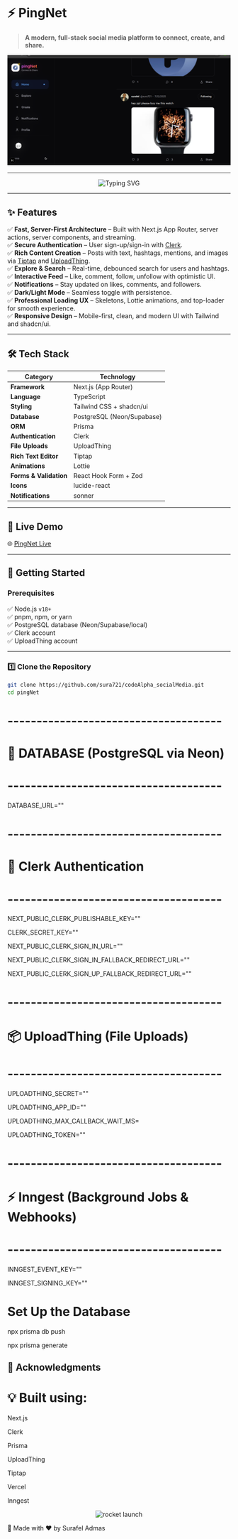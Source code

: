 # ⚡️ PingNet

> **A modern, full-stack social media platform to connect, create, and share.**

![pingnet hero](./public/home.png) 

---

<p align="center">
  <img src="https://readme-typing-svg.demolab.com?font=Fira+Code&duration=4000&pause=1000&color=FF4C29&center=true&vCenter=true&width=435&lines=Built+with+Next.js+App+Router;Server-first%2C+blazing+fast;Rich+social+interactions;Fully+responsive+and+animated" alt="Typing SVG" />
</p>

---

## ✨ Features

✅ **Fast, Server-First Architecture** – Built with Next.js App Router, server actions, server components, and streaming.  
✅ **Secure Authentication** – User sign-up/sign-in with [Clerk](https://clerk.dev).  
✅ **Rich Content Creation** – Posts with text, hashtags, mentions, and images via [Tiptap](https://tiptap.dev) and [UploadThing](https://uploadthing.com).  
✅ **Explore & Search** – Real-time, debounced search for users and hashtags.  
✅ **Interactive Feed** – Like, comment, follow, unfollow with optimistic UI.  
✅ **Notifications** – Stay updated on likes, comments, and followers.  
✅ **Dark/Light Mode** – Seamless toggle with persistence.  
✅ **Professional Loading UX** – Skeletons, Lottie animations, and top-loader for smooth experience.  
✅ **Responsive Design** – Mobile-first, clean, and modern UI with Tailwind and shadcn/ui.

---

## 🛠️ Tech Stack

| Category               | Technology                                 |
|------------------------|--------------------------------------------|
| **Framework**          | Next.js (App Router)                      |
| **Language**           | TypeScript                                |
| **Styling**            | Tailwind CSS + shadcn/ui                  |
| **Database**           | PostgreSQL (Neon/Supabase)                |
| **ORM**                | Prisma                                    |
| **Authentication**     | Clerk                                     |
| **File Uploads**       | UploadThing                               |
| **Rich Text Editor**   | Tiptap                                    |
| **Animations**         | Lottie                                    |
| **Forms & Validation** | React Hook Form + Zod                     |
| **Icons**              | lucide-react                              |
| **Notifications**      | sonner                                    |

---

## 🚀 Live Demo

🌐 [PingNet Live](https://pingnet-media.vercel.com)  

---

## 🚀 Getting Started

### Prerequisites

✅ Node.js `v18+`  
✅ pnpm, npm, or yarn  
✅ PostgreSQL database (Neon/Supabase/local)  
✅ Clerk account  
✅ UploadThing account

---

### 1️⃣ Clone the Repository

```bash
git clone https://github.com/sura721/codeAlpha_socialMedia.git
cd pingNet
```
# -------------------------------------
# 🌿 DATABASE (PostgreSQL via Neon)
# -------------------------------------
DATABASE_URL=""

# -------------------------------------
# 🔑 Clerk Authentication
# -------------------------------------
NEXT_PUBLIC_CLERK_PUBLISHABLE_KEY=""

CLERK_SECRET_KEY=""

NEXT_PUBLIC_CLERK_SIGN_IN_URL=""

NEXT_PUBLIC_CLERK_SIGN_IN_FALLBACK_REDIRECT_URL=""

NEXT_PUBLIC_CLERK_SIGN_UP_FALLBACK_REDIRECT_URL=""

# -------------------------------------
# 📦 UploadThing (File Uploads)
# -------------------------------------
UPLOADTHING_SECRET=""

UPLOADTHING_APP_ID=""

UPLOADTHING_MAX_CALLBACK_WAIT_MS=

UPLOADTHING_TOKEN=""

 
# -------------------------------------
# ⚡ Inngest (Background Jobs & Webhooks)
# -------------------------------------
INNGEST_EVENT_KEY=""

INNGEST_SIGNING_KEY=""


# Set Up the Database
npx prisma db push

npx prisma generate

## 🤝 Acknowledgments
# 💡 Built using:

Next.js

Clerk

Prisma

UploadThing

Tiptap

Vercel

Inngest

<p align="center"> <img src="https://media.giphy.com/media/l0MYt5jPR6QX5pnqM/giphy.gif" width="250" alt="rocket launch" /> </p>
🚀 Made with ❤️ by Surafel Admas
